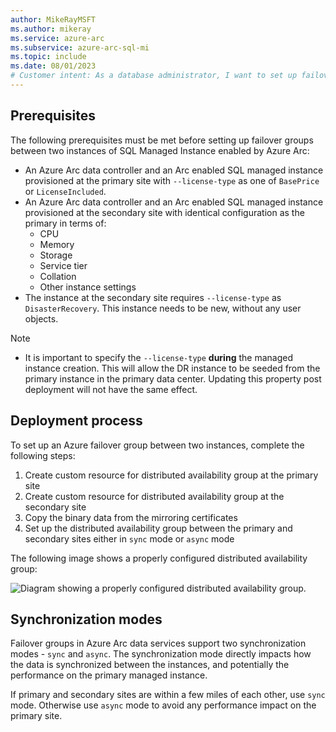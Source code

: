```yaml
---
author: MikeRayMSFT
ms.author: mikeray
ms.service: azure-arc
ms.subservice: azure-arc-sql-mi
ms.topic: include
ms.date: 08/01/2023
# Customer intent: As a database administrator, I want to set up failover groups between SQL Managed Instances in Azure Arc, so that I can ensure high availability and disaster recovery for my database environment.
---
```



## Prerequisites

The following prerequisites must be met before setting up failover groups between two instances of SQL Managed Instance enabled by Azure Arc:

- An Azure Arc data controller and an Arc enabled SQL managed instance provisioned at the primary site with `--license-type` as one of `BasePrice` or `LicenseIncluded`. 
- An Azure Arc data controller and an Arc enabled SQL managed instance provisioned at the secondary site with identical configuration as the primary in terms of:
  - CPU
  - Memory
  - Storage
  - Service tier
  - Collation
  - Other instance settings
- The instance at the secondary site requires `--license-type` as `DisasterRecovery`. This instance needs to be new, without any user objects. 

> [!NOTE]
> - It is important to specify the `--license-type` **during** the managed instance creation. This will allow the DR instance to be seeded from the primary instance in the primary data center. Updating this property post deployment will not have the same effect.

## Deployment process

To set up an Azure failover group between two instances, complete the following steps:

1. Create custom resource for distributed availability group at the primary site
1. Create custom resource for distributed availability group at the secondary site
1. Copy the binary data from the mirroring certificates 
1. Set up the distributed availability group between the primary and secondary sites
 either in `sync` mode or `async` mode

The following image shows a properly configured distributed availability group:

![Diagram showing a properly configured distributed availability group.](..\media\business-continuity\distributed-availability-group.png)

## Synchronization modes

Failover groups in Azure Arc data services support two synchronization modes - `sync` and `async`. The synchronization mode directly impacts how the data is synchronized between the instances, and potentially the performance on the primary managed instance. 

If primary and secondary sites are within a few miles of each other, use `sync` mode. Otherwise use `async` mode to avoid any performance impact on the primary site.

